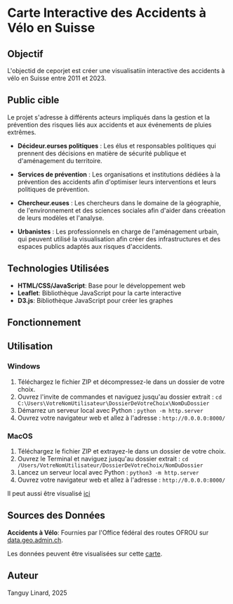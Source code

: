 # Carte Interactive des Accidents à Vélo en Suisse
## Objectif
L'objectid de ceporjet est créer une visualisatiin interactive des accidents à vélo en Suisse entre 2011 et 2023.

## Public cible

Le projet s'adresse à différents acteurs impliqués dans la gestion et la prévention des risques liés aux accidents et aux événements de pluies extrêmes.

- **Décideur.eurses politiques** : Les élus et responsables politiques qui prennent des décisions en matière de sécurité publique et d'aménagement du territoire.
  
- **Services de prévention** : Les organisations et institutions dédiées à la prévention des accidents afin d'optimiser leurs interventions et leurs politiques de prévention.
  
- **Chercheur.euses** : Les chercheurs dans le domaine de la géographie, de l'environnement et des sciences sociales afin d'aider dans créeation de leurs modèles et l'analyse.
  
- **Urbanistes** : Les professionnels en charge de l'aménagement urbain, qui peuvent utilisé la visualisation afin créer des infrastructures et des espaces publics adaptés aux risques d'accidents.

## Technologies Utilisées

- **HTML/CSS/JavaScript**: Base pour le développement web
- **Leaflet**: Bibliothèque JavaScript pour la carte interactive
- **D3.js**: Bibliothèque JavaScript pour créer les graphes

## Fonctionnement

## Utilisation
### Windows
1. Téléchargez le fichier ZIP et décompressez-le dans un dossier de votre choix.
2. Ouvrez l'invite de commandes et naviguez jusqu'au dossier extrait : `cd C:\Users\VotreNomUtilisateur\DossierDeVotreChoix\NomDuDossier`
3. Démarrez un serveur local avec Python : `python -m http.server`
4. Ouvrez votre navigateur web et allez à l'adresse : `http://0.0.0.0:8000/`

### MacOS
1. Téléchargez le fichier ZIP et extrayez-le dans un dossier de votre choix.
2. Ouvrez le Terminal et naviguez jusqu'au dossier extrait : `cd /Users/VotreNomUtilisateur/DossierDeVotreChoix/NomDuDossier`
3. Lancez un serveur local avec Python : `python3 -m http.server`
4. Ouvrez votre navigateur web et allez à l'adresse : `http://0.0.0.0:8000/`

Il peut aussi être visualisé [ici](https://tanguy-linard.github.io/accidents-velo)

## Sources des Données

**Accidents à Vélo**: Fournies par l'Office fédéral des routes OFROU sur [data.geo.admin.ch](https://data.geo.admin.ch/ch.astra.unfaelle-personenschaeden_alle/).

 Les données peuvent être visualisées sur cette [carte](https://map.geo.admin.ch/#/map?lang=fr&center=2625230.81,1201143.54&z=1.765&topic=ech&layers=ch.astra.unfaelle-personenschaeden_fahrraeder@year=all&bgLayer=ch.swisstopo.pixelkarte-farbe).

## Auteur
Tanguy Linard, 2025
